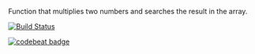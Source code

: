 Function that multiplies two numbers and searches the result in the array.

[![Build Status](https://travis-ci.org/bduman3/myDemoApp.svg?branch=master)](https://travis-ci.org/bduman3/myDemoApp)

[![codebeat badge](https://codebeat.co/badges/9eb88cd0-ea0d-4f76-9a1d-aff5cb828ada)](https://codebeat.co/projects/github-com-bduman3-mydemoapp)
